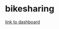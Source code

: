 # bikesharing
[link to dashboard](https://public.tableau.com/app/profile/eric.burnett8542/viz/NYC_Bikeshare_16308380321430/NYCBikeshareStory?publish=yes)
